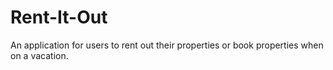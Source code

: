 # Rent-It-Out
An application for users to rent out their properties or book properties when on a vacation.
